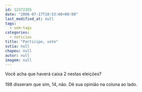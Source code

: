 ```yaml
---
id: 12372355
date: "2006-07-17T10:53:00+00:00"
last_modified_at: null
tags:
  - sem-tags
categories:
  - noticias
title: "Participe, vote"
sutia: null
chapeu: null
autor: null
imagem: null
---
```

<p><P>Você acha que haverá caixa 2 nestas eleições?<BR><BR>198 disseram que sim, 14, não. Dê sua opinião na coluna ao lado.</P> </p>
